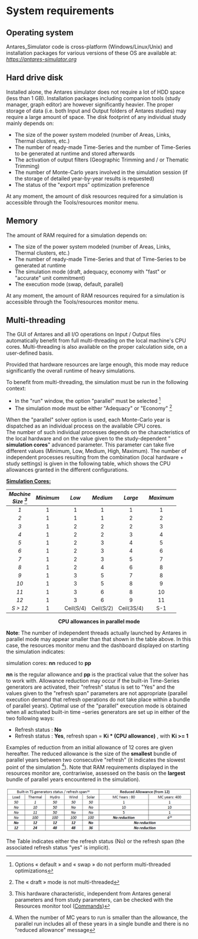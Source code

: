# System requirements

## Operating system

Antares\_Simulator code is cross-platform (Windows/Linux/Unix) and installation packages for various versions of these OS are available at: [_https://antares-simulator.org_](https://antares-simulator.org/)

## Hard drive disk

Installed alone, the Antares simulator does not require a lot of HDD space (less than 1 GB). Installation packages including companion tools (study manager, graph editor) are however significantly heavier. The proper storage of data (i.e. both Input and Output folders of Antares studies) may require a large amount of space. The disk footprint of any individual study mainly depends on:

- The size of the power system modeled (number of Areas, Links, Thermal clusters, etc.)
- The number of ready-made Time-Series and the number of Time-Series to be generated at runtime and stored afterwards
- The activation of output filters (Geographic Trimming and / or Thematic Trimming)
- The number of Monte-Carlo years involved in the simulation session (if the storage of detailed year-by-year results is requested)
- The status of the "export mps" optimization preference

At any moment, the amount of disk resources required for a simulation is accessible through the Tools/resources monitor menu.

## Memory

The amount of RAM required for a simulation depends on:

- The size of the power system modeled (number of Areas, Links, Thermal clusters, etc.)
- The number of ready-made Time-Series and that of Time-Series to be generated at runtime
- The simulation mode (draft, adequacy, economy with "fast" or "accurate" unit commitment)
- The execution mode (swap, default, parallel)

At any moment, the amount of RAM resources required for a simulation is accessible through the Tools/resources monitor menu.

## Multi-threading

The GUI of Antares and all I/O operations on Input / Output files automatically benefit from full multi-threading on the local machine's CPU cores. Multi-threading is also available on the proper calculation side, on a user-defined basis.

Provided that hardware resources are large enough, this mode may reduce significantly the overall runtime of heavy simulations.

To benefit from multi-threading, the simulation must be run in the following context:

- In the "run" window, the option "parallel" must be selected
  [^21]
- The simulation mode must be either "Adequacy" or "Economy"
  [^22]

When the "parallel" solver option is used, each Monte-Carlo year is dispatched as an individual process on the available CPU cores. <br/>
The number of such individual processes depends on the characteristics of the local hardware and on the value given to the study-dependent " **simulation cores**" advanced parameter. This parameter can take five different values (Minimum, Low, Medium, High, Maximum). The number of independent processes resulting from the combination (local hardware + study settings) is given in the following table, which shows the CPU allowances granted in the different configurations.

**<ins>Simulation Cores:</ins>**

| _Machine_ <br/> _Size [^23]_ | _Minimum_ | _Low_ | _Medium_ | _Large_ | _Maximum_ |
|:---:|:---:|:---:|:---:|:---:|:---:|
| _1_ | 1 | 1 | 1 | 1 | 1 |
| _2_ | 1 | 1 | 1 | 2 | 2 |
| _3_ | 1 | 2 | 2 | 2 | 3 |
| _4_ | 1 | 2 | 2 | 3 | 4 |
| _5_ | 1 | 2 | 3 | 4 | 5 |
| _6_ | 1 | 2 | 3 | 4 | 6 |
| _7_ | 1 | 2 | 3 | 5 | 7 |
| _8_ | 1 | 2 | 4 | 6 | 8 |
| _9_ | 1 | 3 | 5 | 7 | 8 |
| _10_ | 1 | 3 | 5 | 8 | 9 |
| _11_ | 1 | 3 | 6 | 8 | 10 |
| _12_ | 1 | 3 | 6 | 9 | 11 |
| _S &gt; 12_ | 1 | Ceil(S/4) | Ceil(S/2) | Ceil(3S/4) | S-1 |
**<center>CPU allowances in parallel mode</center>**

**Note**: The number of independent threads actually launched by Antares in parallel mode may appear smaller than that shown in the table above. In this case, the resources monitor menu and the dashboard displayed on starting the simulation indicates:

simulation cores: **nn** reduced to **pp**

**nn** is the regular allowance and **pp** is the practical value that the solver has to work with. Allowance reduction may occur if the built-in Time-Series generators are activated, their "refresh" status is set to "Yes" and the values given to the "refresh span" parameters are not appropriate (parallel execution demand that refresh operations do not take place within a bundle of parallel years). Optimal use of the "parallel" execution mode is obtained when all activated built-in time –series generators are set up in either of the two following ways:
- Refresh status : **No**
- Refresh status : **Yes**, refresh span = **Ki \* (CPU allowance)** , with **Ki &gt;= 1**

Examples of reduction from an initial allowance of 12 cores are given hereafter. The reduced allowance is the size of the **smallest** bundle of parallel years between two consecutive "refresh" (it indicates the slowest point of the simulation [^24]). Note that RAM requirements displayed in the resources monitor are, contrariwise, assessed on the basis on the **largest** bundle of parallel years encountered in the simulation).

![Reduced_Allowance](Reduced_Allowance.png)

The Table indicates either the refresh status (No) or the refresh span (the associated refresh status "yes" is implicit).


[^21]: Options « default » and « swap » do not perform multi-threaded optimizations

[^22]: The « draft » mode is not multi-threaded

[^23]: This hardware characteristic, independent from Antares general parameters and from study parameters, can be checked with the Resources monitor tool ([Commands](3-commands.md))

[^24]: When the number of MC years to run is smaller than the allowance, the parallel run includes all of these years in a single bundle and there is no "reduced allowance" message

[^26]:
    The smallest bundle in this case is the ninth (year number 97 to year number 100).The first 8 bundles involve 12 MC years each.

